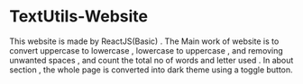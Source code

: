 # TextUtils-Website
This website is made by ReactJS(Basic) .  The Main work of website is to convert uppercase to lowercase , lowercase to uppercase , and removing unwanted spaces , and count
the total no of words and letter used . In about section , the whole page is converted into dark theme using a toggle button.

